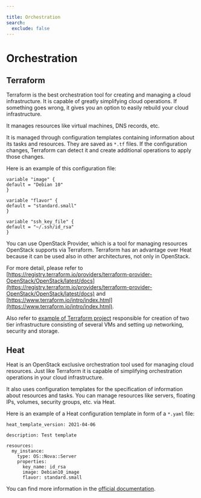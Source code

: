 ```yaml
---

title: Orchestration
search:
  exclude: false
---
```


# Orchestration

## Terraform

Terraform is the best orchestration tool for creating and managing a cloud infrastructure. It is capable of greatly simplifying cloud operations. If something goes wrong, it gives you an option to easily rebuild your cloud infrastructure.

It manages resources like virtual machines, DNS records, etc.

It is managed through configuration templates containing information about its tasks and resources. They are saved as `*.tf` files. If the configuration changes, Terraform can detect it and create additional operations to apply those changes.

Here is an example of this configuration file:

```
variable "image" {
default = "Debian 10"
}

variable "flavor" {
default = "standard.small"
}

variable "ssh_key_file" {
default = "~/.ssh/id_rsa"
}
```

 You can use OpenStack Provider, which is a tool for managing resources OpenStack supports via Terraform. Terraform has an advantage over Heat because it can be used also in other architectures, not only in OpenStack.


For more detail, please refer to [https://registry.terraform.io/providers/terraform-provider-OpenStack/OpenStack/latest/docs](https://registry.terraform.io/providers/terraform-provider-OpenStack/OpenStack/latest/docs) and [https://www.terraform.io/intro/index.html](https://www.terraform.io/intro/index.html).

Also refer to [example of Terraform project](https://gitlab.ics.muni.cz/cloud/g2/openstack-infrastructure-as-code-automation/-/tree/master/clouds/g2/ostrava/general/terraform) responsible for creation of two tier infrastructure consisting of several VMs and setting up networking, security and storage.

## Heat

Heat is an OpenStack exclusive orchestration tool used for managing cloud resources. Just like Terraform it is capable of simplifying orchestration operations in your cloud infrastructure.

It also uses configuration templates for the specification of information about resources and tasks. You can manage resources like servers, floating IPs, volumes, security groups, etc. via Heat.

Here is an example of a Heat configuration template in form of a `*.yaml` file:

```
heat_template_version: 2021-04-06

description: Test template

resources:
  my_instance:
    type: OS::Nova::Server
    properties:
      key_name: id_rsa
      image: Debian10_image
      flavor: standard.small
```

You can find more information in the [official documentation](https://wiki.openstack.org/wiki/Heat).
